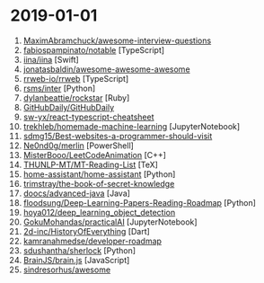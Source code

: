 # 2019-01-01

1. [MaximAbramchuck/awesome-interview-questions](https://github.com/MaximAbramchuck/awesome-interview-questions "A curated awesome list of lists of interview questions. Feel free to contribute! 🎓") 
2. [fabiospampinato/notable](https://github.com/fabiospampinato/notable "The markdown-based note-taking app that doesn't suck.") [TypeScript]
3. [iina/iina](https://github.com/iina/iina "The modern video player for macOS.") [Swift]
4. [jonatasbaldin/awesome-awesome-awesome](https://github.com/jonatasbaldin/awesome-awesome-awesome "Awesome list of repositories of awesome lists 🤷‍♀️") 
5. [rrweb-io/rrweb](https://github.com/rrweb-io/rrweb "record and replay the web") [TypeScript]
6. [rsms/inter](https://github.com/rsms/inter "The Inter UI font family") [Python]
7. [dylanbeattie/rockstar](https://github.com/dylanbeattie/rockstar "The Rockstar programming language specification") [Ruby]
8. [GitHubDaily/GitHubDaily](https://github.com/GitHubDaily/GitHubDaily "GitHubDaily 分享内容定期整理与分类。欢迎推荐、自荐项目，让更多人知道你的项目。") 
9. [sw-yx/react-typescript-cheatsheet](https://github.com/sw-yx/react-typescript-cheatsheet "a cheatsheet for react users using typescript with react for the first (or nth!) time") 
10. [trekhleb/homemade-machine-learning](https://github.com/trekhleb/homemade-machine-learning "🤖 Python examples of popular machine learning algorithms with interactive Jupyter demos and math being explained") [JupyterNotebook]
11. [sdmg15/Best-websites-a-programmer-should-visit](https://github.com/sdmg15/Best-websites-a-programmer-should-visit "🔗 Some useful websites for programmers.") 
12. [Ne0nd0g/merlin](https://github.com/Ne0nd0g/merlin "Merlin is a cross-platform post-exploitation HTTP/2 Command & Control server and agent written in golang.") [PowerShell]
13. [MisterBooo/LeetCodeAnimation](https://github.com/MisterBooo/LeetCodeAnimation "Demonstrate all the questions on LeetCode in the form of animation.（用动画的形式呈现解LeetCode题目的思路）") [C++]
14. [THUNLP-MT/MT-Reading-List](https://github.com/THUNLP-MT/MT-Reading-List "A machine translation reading list maintained by Tsinghua Natural Language Processing Group") [TeX]
15. [home-assistant/home-assistant](https://github.com/home-assistant/home-assistant "🏡 Open source home automation that puts local control and privacy first") [Python]
16. [trimstray/the-book-of-secret-knowledge](https://github.com/trimstray/the-book-of-secret-knowledge "💫 A collection of awesome lists, manuals, blogs, hacks, one-liners, cli/web tools and more. Especially for System and Network Administrators, DevOps, Pentesters or Security Researchers.") 
17. [doocs/advanced-java](https://github.com/doocs/advanced-java "😮 互联网 Java 工程师进阶知识完全扫盲") [Java]
18. [floodsung/Deep-Learning-Papers-Reading-Roadmap](https://github.com/floodsung/Deep-Learning-Papers-Reading-Roadmap "Deep Learning papers reading roadmap for anyone who are eager to learn this amazing tech!") [Python]
19. [hoya012/deep_learning_object_detection](https://github.com/hoya012/deep_learning_object_detection "A paper list of object detection using deep learning.") 
20. [GokuMohandas/practicalAI](https://github.com/GokuMohandas/practicalAI "📚A practical approach to learning machine learning.") [JupyterNotebook]
21. [2d-inc/HistoryOfEverything](https://github.com/2d-inc/HistoryOfEverything "Flutter Launch Timeline Demo") [Dart]
22. [kamranahmedse/developer-roadmap](https://github.com/kamranahmedse/developer-roadmap "Roadmap to becoming a web developer in 2019") 
23. [sdushantha/sherlock](https://github.com/sdushantha/sherlock "🔎 Find usernames across social networks") [Python]
24. [BrainJS/brain.js](https://github.com/BrainJS/brain.js "🤖 Neural networks in JavaScript") [JavaScript]
25. [sindresorhus/awesome](https://github.com/sindresorhus/awesome "😎 Curated list of awesome lists") 
